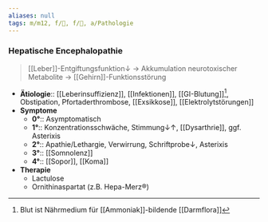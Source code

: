 ```yaml
---
aliases: null
tags: m/m12, f/💩, f/🧠, a/Pathologie
---
```

### Hepatische Encephalopathie
> [[Leber]]-Entgiftungsfunktion↓ → Akkumulation neurotoxischer Metabolite → [[Gehirn]]-Funktionsstörung
- **Ätiologie**:: [[Leberinsuffizienz]], [[Infektionen]], [[GI-Blutung]][^1], Obstipation, Pfortaderthrombose, [[Exsikkose]], [[Elektrolytstörungen]]
- **Symptome**
	- **0°**:: Asymptomatisch
	- **1°**:: Konzentrationsschwäche, Stimmung↓↑, [[Dysarthrie]], ggf. Asterixis
	- **2°**:: Apathie/Lethargie, Verwirrung, Schriftprobe↓, Asterixis
	- **3°**:: [[Somnolenz]]
	- **4°**:: [[Sopor]], [[Koma]]
- **Therapie**
	- Lactulose 
	- Ornithinaspartat (z.B. Hepa-Merz®)

[^1]: Blut ist Nährmedium für [[Ammoniak]]-bildende [[Darmflora]]
